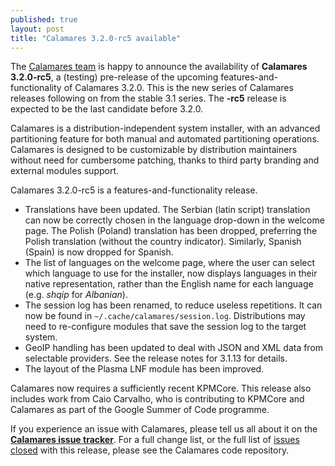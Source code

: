 ```yaml
---
published: true
layout: post
title: "Calamares 3.2.0-rc5 available"
---
```

The [Calamares team](https://calamares.io/team/) is happy to announce the
availability of **Calamares 3.2.0-rc5**, a (testing) pre-release
of the upcoming features-and-functionality of Calamares 3.2.0.
This is the new series of Calamares releases following on
from the stable 3.1 series. The **-rc5** release is expected
to be the last candidate before 3.2.0.

Calamares is a distribution-independent system installer, with an advanced
partitioning feature for both manual and automated partitioning operations.
Calamares is designed to be customizable by distribution maintainers without
need for cumbersome patching, thanks to third party branding and external
modules support.

<!--more-->

Calamares 3.2.0-rc5 is a features-and-functionality release.

 * Translations have been updated. The Serbian (latin script)
   translation can now be correctly chosen in the language drop-down
   in the welcome page. The Polish (Poland) translation has been dropped,
   preferring the Polish translation (without the country indicator).
   Similarly, Spanish (Spain) is now dropped for Spanish.
 * The list of languages on the welcome page, where the user can select
   which language to use for the installer, now displays languages
   in their native representation, rather than the English name
   for each language (e.g. *shqip* for *Albanian*).
 * The session log has been renamed, to reduce useless repetitions.
   It can now be found in `~/.cache/calamares/session.log`. Distributions
   may need to re-configure modules that save the session log to the
   target system.
 * GeoIP handling has been updated to deal with JSON and XML data
   from selectable providers. See the release notes for 3.1.13 for
   details.
 * The layout of the Plasma LNF module has been improved.

Calamares now requires a sufficiently recent KPMCore. This release
also includes work from Caio Carvalho, who is contributing to KPMCore
and Calamares as part of the Google Summer of Code programme.

If you experience an issue with Calamares, please tell us all about it
on the [**Calamares issue tracker**][1]. For a full change list, or
the full list of [issues closed][2] with this release, please see the
Calamares code repository.

[1]: https://github.com/calamares/calamares/issues
[2]: https://github.com/calamares/calamares/milestone/42?closed=1
